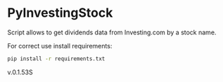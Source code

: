 # PyInvestingStock
Script allows to get dividends data from Investing.com by a stock name.

For correct use install requirements:
```bash 
pip install -r requirements.txt
``` 

v.0.1.53S
